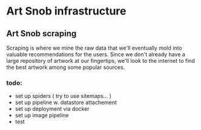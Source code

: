 # Art Snob infrastructure

## Art Snob scraping
Scraping is where we mine the raw data that we'll eventually mold into valuable recommendations for the users. Since 
we don't already have a large repository of artwork at our fingertips, we'll look to the internet to find the best
artwork among some popular sources.

### todo:
* set up spiders ( try to use sitemaps... )
* set up pipeline w. datastore attachement
* set up deployment via docker
* set up image pipeline
* test